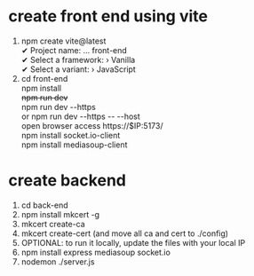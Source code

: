 # create front end using vite

1. npm create vite@latest  
   ✔ Project name: … front-end  
   ✔ Select a framework: › Vanilla  
   ✔ Select a variant: › JavaScript  
2. cd front-end  
   npm install  
   <del>npm run dev</del>  
   npm run dev --https  
   or npm run dev --https --  --host  
   open browser access https://$IP:5173/  
   npm install socket.io-client  
   npm install mediasoup-client  

# create backend

1. cd back-end  
2. npm install mkcert -g  
3. mkcert create-ca  
4. mkcert create-cert (and move all ca and cert to ./config)  
5. OPTIONAL: to run it locally, update the files with your local IP  
6. npm install express mediasoup socket.io  
7. nodemon ./server.js  
